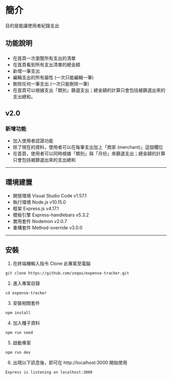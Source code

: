 # 簡介
目的是能讓使用者紀錄支出

## 功能說明
### 

* 在首頁一次瀏覽所有支出的清單
* 在首頁看到所有支出清單的總金額
* 新增一筆支出
* 編輯支出的所有屬性 (一次只能編輯一筆)
* 刪除任何一筆支出 (一次只能刪除一筆)
* 在首頁可以根據支出「類別」篩選支出；總金額的計算只會包括被篩選出來的支出總和。

## v2.0 

### 新增功能

* 加入使用者認證功能
* 除了現在的資料，使用者可以在每筆支出加上「商家 (merchant)」這個欄位
* 在首頁，使用者可以同時根據「類別」與「月份」來篩選支出；總金額的計算只會包括被篩選出來的支出總和

---

## 環境建置
- 開發環境 Visual Studio Code v1.57.1
- 執行環境 Node.js v10.15.0
- 框架 Express.js v4.17.1
- 模板引擎 Express-handlebars v5.3.2
- 實用套件 Nodemon v2.0.7
- 重構套件 Method-override v3.0.0

---

## 安裝 

1. 在終端機輸入指令 Clone 此專案至電腦
```
git clone https://github.com/zeqas/expense-tracker.git
```
2. 進入專案目錄
```
cd expense-tracker
```
3. 安裝相關套件
```
npm install
```
4. 加入種子資料
```
npm run seed
```
5. 啟動專案
```
npm run dev
```
6. 出現以下訊息後，即可在 http://localhost:3000 開始使用
```
Express is listening on localhost:3000